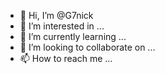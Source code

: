 - 👋 Hi, I’m @G7nick
- 👀 I’m interested in ...
- 🌱 I’m currently learning ...
- 💞️ I’m looking to collaborate on ...
- 📫 How to reach me ...

<!---
G7nick/G7nick is a ✨ special ✨ repository because its `README.md` (this file) appears on your GitHub profile.
You can click the Preview link to take a look at your changes.
--->
